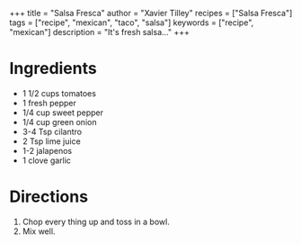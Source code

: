 +++
title = "Salsa Fresca"
author = "Xavier Tilley"
recipes = ["Salsa Fresca"]
tags = ["recipe", "mexican", "taco", "salsa"]
keywords = ["recipe", "mexican"]
description = "It's fresh salsa..."
+++

# Ingredients
- 1 1/2 cups tomatoes
- 1 fresh pepper
- 1/4 cup sweet pepper
- 1/4 cup green onion
- 3-4 Tsp cilantro
- 2 Tsp lime juice
- 1-2 jalapenos 
- 1 clove garlic

# Directions

1. Chop every thing up and toss in a bowl.
1. Mix well.